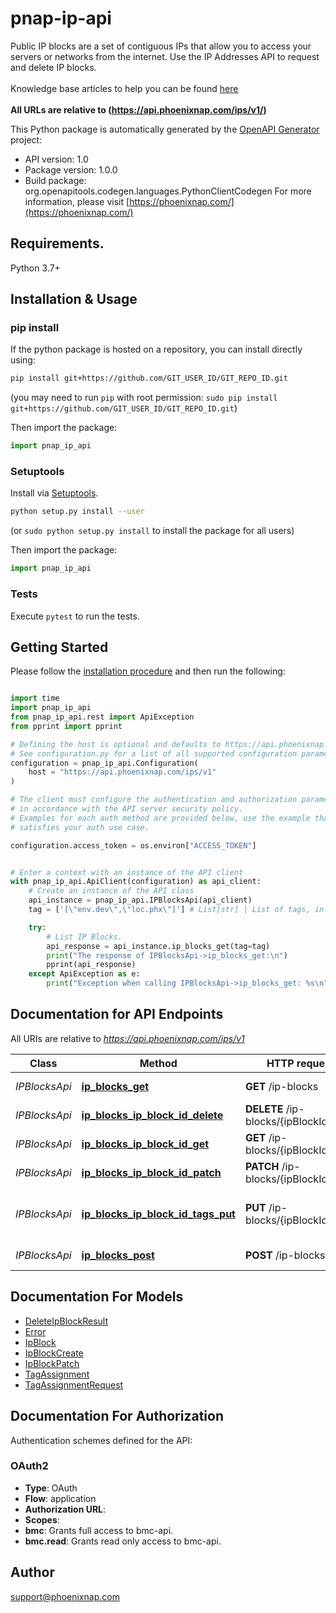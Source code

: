 # pnap-ip-api
Public IP blocks are a set of contiguous IPs that allow you to access your servers or networks from the internet.
Use the IP Addresses API to request and delete IP blocks.<br>
<br>
<span class='pnap-api-knowledge-base-link'>
Knowledge base articles to help you can be found
<a href='https://phoenixnap.com/kb/public-ip-management#bmc-public-ip-allocations-api' target='_blank'>here</a>
</span><br>
<br>
<b>All URLs are relative to (https://api.phoenixnap.com/ips/v1/)</b>


This Python package is automatically generated by the [OpenAPI Generator](https://openapi-generator.tech) project:

- API version: 1.0
- Package version: 1.0.0
- Build package: org.openapitools.codegen.languages.PythonClientCodegen
For more information, please visit [https://phoenixnap.com/](https://phoenixnap.com/)

## Requirements.

Python 3.7+

## Installation & Usage
### pip install

If the python package is hosted on a repository, you can install directly using:

```sh
pip install git+https://github.com/GIT_USER_ID/GIT_REPO_ID.git
```
(you may need to run `pip` with root permission: `sudo pip install git+https://github.com/GIT_USER_ID/GIT_REPO_ID.git`)

Then import the package:
```python
import pnap_ip_api
```

### Setuptools

Install via [Setuptools](http://pypi.python.org/pypi/setuptools).

```sh
python setup.py install --user
```
(or `sudo python setup.py install` to install the package for all users)

Then import the package:
```python
import pnap_ip_api
```

### Tests

Execute `pytest` to run the tests.

## Getting Started

Please follow the [installation procedure](#installation--usage) and then run the following:

```python

import time
import pnap_ip_api
from pnap_ip_api.rest import ApiException
from pprint import pprint

# Defining the host is optional and defaults to https://api.phoenixnap.com/ips/v1
# See configuration.py for a list of all supported configuration parameters.
configuration = pnap_ip_api.Configuration(
    host = "https://api.phoenixnap.com/ips/v1"
)

# The client must configure the authentication and authorization parameters
# in accordance with the API server security policy.
# Examples for each auth method are provided below, use the example that
# satisfies your auth use case.

configuration.access_token = os.environ["ACCESS_TOKEN"]


# Enter a context with an instance of the API client
with pnap_ip_api.ApiClient(configuration) as api_client:
    # Create an instance of the API class
    api_instance = pnap_ip_api.IPBlocksApi(api_client)
    tag = ['[\"env.dev\",\"loc.phx\"]'] # List[str] | List of tags, in the form tagName.tagValue, to filter by. (optional)

    try:
        # List IP Blocks.
        api_response = api_instance.ip_blocks_get(tag=tag)
        print("The response of IPBlocksApi->ip_blocks_get:\n")
        pprint(api_response)
    except ApiException as e:
        print("Exception when calling IPBlocksApi->ip_blocks_get: %s\n" % e)

```

## Documentation for API Endpoints

All URIs are relative to *https://api.phoenixnap.com/ips/v1*

Class | Method | HTTP request | Description
------------ | ------------- | ------------- | -------------
*IPBlocksApi* | [**ip_blocks_get**](docs/IPBlocksApi.md#ip_blocks_get) | **GET** /ip-blocks | List IP Blocks.
*IPBlocksApi* | [**ip_blocks_ip_block_id_delete**](docs/IPBlocksApi.md#ip_blocks_ip_block_id_delete) | **DELETE** /ip-blocks/{ipBlockId} | Delete IP Block.
*IPBlocksApi* | [**ip_blocks_ip_block_id_get**](docs/IPBlocksApi.md#ip_blocks_ip_block_id_get) | **GET** /ip-blocks/{ipBlockId} | Get IP Block.
*IPBlocksApi* | [**ip_blocks_ip_block_id_patch**](docs/IPBlocksApi.md#ip_blocks_ip_block_id_patch) | **PATCH** /ip-blocks/{ipBlockId} | Update IP block.
*IPBlocksApi* | [**ip_blocks_ip_block_id_tags_put**](docs/IPBlocksApi.md#ip_blocks_ip_block_id_tags_put) | **PUT** /ip-blocks/{ipBlockId}/tags | Overwrite tags assigned for IP Block.
*IPBlocksApi* | [**ip_blocks_post**](docs/IPBlocksApi.md#ip_blocks_post) | **POST** /ip-blocks | Create an IP Block.


## Documentation For Models

 - [DeleteIpBlockResult](docs/DeleteIpBlockResult.md)
 - [Error](docs/Error.md)
 - [IpBlock](docs/IpBlock.md)
 - [IpBlockCreate](docs/IpBlockCreate.md)
 - [IpBlockPatch](docs/IpBlockPatch.md)
 - [TagAssignment](docs/TagAssignment.md)
 - [TagAssignmentRequest](docs/TagAssignmentRequest.md)


<a id="documentation-for-authorization"></a>
## Documentation For Authorization


Authentication schemes defined for the API:
<a id="OAuth2"></a>
### OAuth2

- **Type**: OAuth
- **Flow**: application
- **Authorization URL**: 
- **Scopes**: 
 - **bmc**: Grants full access to bmc-api.
 - **bmc.read**: Grants read only access to bmc-api.


## Author

support@phoenixnap.com


